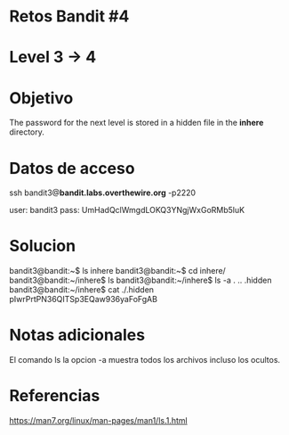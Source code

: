 # Retos Bandit  #4
# Level 3 -> 4

# Objetivo
The password for the next level is stored in a hidden file in the **inhere** directory.

# Datos de acceso
ssh bandit3@**bandit.labs.overthewire.org** -p2220

user: bandit3
pass: UmHadQclWmgdLOKQ3YNgjWxGoRMb5luK

# Solucion 
bandit3@bandit:~$ ls
inhere
bandit3@bandit:~$ cd inhere/
bandit3@bandit:~/inhere$ ls
bandit3@bandit:~/inhere$ ls -a
.  ..  .hidden
bandit3@bandit:~/inhere$ cat ./.hidden
pIwrPrtPN36QITSp3EQaw936yaFoFgAB


# Notas adicionales

El comando ls la opcion -a muestra todos los archivos incluso los ocultos.

# Referencias 
https://man7.org/linux/man-pages/man1/ls.1.html